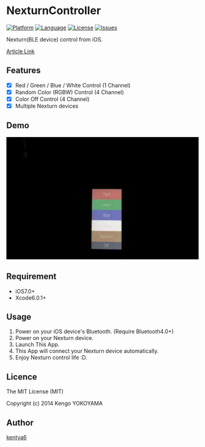 NexturnController
=================

[![Platform](http://img.shields.io/badge/platform-ios-blue.svg?style=flat
)](https://developer.apple.com/iphone/index.action)
[![Language](http://img.shields.io/badge/language-swift-brightgreen.svg?style=flat
)](https://developer.apple.com/swift)
[![License](http://img.shields.io/badge/license-MIT-lightgrey.svg?style=flat
)](http://mit-license.org)
[![Issues](https://img.shields.io/github/issues/kentya6/NexturnController.svg?style=flat
)](https://github.com/kentya6/NexturnController/issues?state=open)

Nexturn(BLE device) control from iOS.

[Article Link](http://qiita.com/kentya6/items/53b432984e96b53f1000)

## Features
- [x] Red / Green / Blue / White Control (1 Channel)
- [x] Random Color (RGBW) Control (4 Channel)
- [x] Color Off Control (4 Channel)
- [x] Multiple Nexturn devices

## Demo
<p align="center" >
<img src="https://raw.githubusercontent.com/kentya6/NexturnController/gh-pages/images/demo.gif" width="568" height="320"/>
</p>

## Requirement
* iOS7.0+
* Xcode6.0.1+

## Usage
1. Power on your iOS device's Bluetooth. (Require Bluetooth4.0+)
2. Power on your Nexturn device.
3. Launch This App.
4. This App will connect your Nexturn device automatically. 
5. Enjoy Nexturn control life :D.

## Licence
The MIT License (MIT)

Copyright (c) 2014 Kengo YOKOYAMA

## Author
[kentya6](https://github.com/kentya6)
